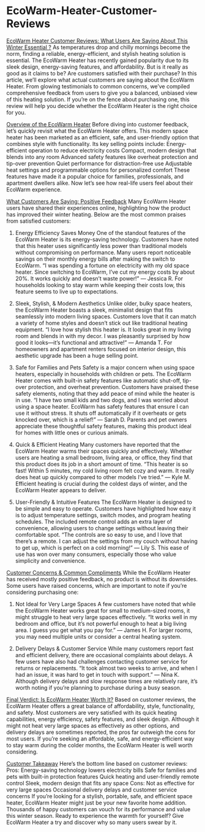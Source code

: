 # EcoWarm-Heater-Customer-Reviews

[EcoWarm Heater Customer Reviews: What Users Are Saying About This Winter Essential ?](https://studio.bilibili.tv/archive-desc?aid=4793684197904384&from=video)
As temperatures drop and chilly mornings become the norm, finding a reliable, energy-efficient, and stylish heating solution is essential. The EcoWarm Heater has recently gained popularity due to its sleek design, energy-saving features, and affordability. But is it really as good as it claims to be? Are customers satisfied with their purchase?
In this article, we’ll explore what actual customers are saying about the EcoWarm Heater. From glowing testimonials to common concerns, we’ve compiled comprehensive feedback from users to give you a balanced, unbiased view of this heating solution. If you’re on the fence about purchasing one, this review will help you decide whether the EcoWarm Heater is the right choice for you.

[Overview of the EcoWarm Heater](https://www.click.in/hyderabad/ecowarm-heater-reviews-complaints-c120-v56132309)
Before diving into customer feedback, let’s quickly revisit what the EcoWarm Heater offers. This modern space heater has been marketed as an efficient, safe, and user-friendly option that combines style with functionality. Its key selling points include:
Energy-efficient operation to reduce electricity costs
Compact, modern design that blends into any room
Advanced safety features like overheat protection and tip-over prevention
Quiet performance for distraction-free use
Adjustable heat settings and programmable options for personalized comfort
These features have made it a popular choice for families, professionals, and apartment dwellers alike. Now let’s see how real-life users feel about their EcoWarm experience.

[What Customers Are Saying: Positive Feedback](https://hi.citilov.com/massage/bombooflat/ecowarm-heater-price-id599830)
Many EcoWarm Heater users have shared their experiences online, highlighting how the product has improved their winter heating. Below are the most common praises from satisfied customers:
1. Energy Efficiency Saves Money
One of the standout features of the EcoWarm Heater is its energy-saving technology. Customers have noted that this heater uses significantly less power than traditional models without compromising on performance. Many users report noticeable savings on their monthly energy bills after making the switch to EcoWarm.
“I was spending a fortune on electricity with my old space heater. Since switching to EcoWarm, I’ve cut my energy costs by about 20%. It works quickly and doesn’t waste power!” — Jessica R.
For households looking to stay warm while keeping their costs low, this feature seems to live up to expectations.

2. Sleek, Stylish, & Modern Aesthetics
Unlike older, bulky space heaters, the EcoWarm Heater boasts a sleek, minimalist design that fits seamlessly into modern living spaces. Customers love that it can match a variety of home styles and doesn’t stick out like traditional heating equipment.
“I love how stylish this heater is. It looks great in my living room and blends in with my decor. I was pleasantly surprised by how good it looks—it’s functional and attractive!” — Amanda T.
For homeowners and apartment renters focused on interior design, this aesthetic upgrade has been a huge selling point.

3. Safe for Families and Pets
Safety is a major concern when using space heaters, especially in households with children or pets. The EcoWarm Heater comes with built-in safety features like automatic shut-off, tip-over protection, and overheat prevention. Customers have praised these safety elements, noting that they add peace of mind while the heater is in use.
“I have two small kids and two dogs, and I was worried about using a space heater. EcoWarm has safety features that ensure I can use it without stress. It shuts off automatically if it overheats or gets knocked over, which is a relief!” — Sarah D.
Parents and pet owners appreciate these thoughtful safety features, making this product ideal for homes with little ones or curious animals.

4. Quick & Efficient Heating
Many customers have reported that the EcoWarm Heater warms their spaces quickly and effectively. Whether users are heating a small bedroom, living area, or office, they find that this product does its job in a short amount of time.
“This heater is so fast! Within 5 minutes, my cold living room felt cozy and warm. It really does heat up quickly compared to other models I’ve tried.” — Kyle M.
Efficient heating is crucial during the coldest days of winter, and the EcoWarm Heater appears to deliver.

5. User-Friendly & Intuitive Features
The EcoWarm Heater is designed to be simple and easy to operate. Customers have highlighted how easy it is to adjust temperature settings, switch modes, and program heating schedules. The included remote control adds an extra layer of convenience, allowing users to change settings without leaving their comfortable spot.
“The controls are so easy to use, and I love that there’s a remote. I can adjust the settings from my couch without having to get up, which is perfect on a cold morning!” — Lily S.
This ease of use has won over many consumers, especially those who value simplicity and convenience.

[Customer Concerns & Common Compliments](https://ecowarm3.godaddysites.com/)
While the EcoWarm Heater has received mostly positive feedback, no product is without its downsides. Some users have raised concerns, which are important to note if you’re considering purchasing one:
1. Not Ideal for Very Large Spaces
A few customers have noted that while the EcoWarm Heater works great for small to medium-sized rooms, it might struggle to heat very large spaces effectively.
“It works well in my bedroom and office, but it’s not powerful enough to heat a big living area. I guess you get what you pay for.” — James H.
For larger rooms, you may need multiple units or consider a central heating system.

2. Delivery Delays & Customer Service
While many customers report fast and efficient delivery, there are occasional complaints about delays. A few users have also had challenges contacting customer service for returns or replacements.
“It took almost two weeks to arrive, and when I had an issue, it was hard to get in touch with support.” — Nina K.
Although delivery delays and slow response times are relatively rare, it’s worth noting if you’re planning to purchase during a busy season.

[Final Verdict: Is EcoWarm Heater Worth It?](https://manufacturers.network/pin/ecowarm-heater-price-buy-before-get-costly-affordable-comfort-for-every-budget/)
Based on customer reviews, the EcoWarm Heater offers a great balance of affordability, style, functionality, and safety. Most customers are very satisfied with its quick heating capabilities, energy efficiency, safety features, and sleek design.
Although it might not heat very large spaces as effectively as other options, and delivery delays are sometimes reported, the pros far outweigh the cons for most users. If you’re seeking an affordable, safe, and energy-efficient way to stay warm during the colder months, the EcoWarm Heater is well worth considering.

[Customer Takeaway](https://myapnea.org/forum/eco-warm-new-update-https-www-offerplox-com-e-commerce-ecowarm-heater)
Here’s the bottom line based on customer reviews:
Pros:
Energy-saving technology lowers electricity bills
Safe for families and pets with built-in protection features
Quick heating and user-friendly remote control
Sleek, modern design that fits any space
Cons:
Not as effective for very large spaces
Occasional delivery delays and customer service concerns
If you’re looking for a stylish, portable, safe, and efficient space heater, EcoWarm Heater might just be your new favorite home addition. Thousands of happy customers can vouch for its performance and value this winter season.
Ready to experience the warmth for yourself? Give EcoWarm Heater a try and discover why so many users swear by it.

